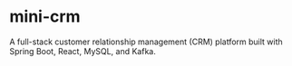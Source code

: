 # mini-crm
A full-stack customer relationship management (CRM) platform built with Spring Boot, React, MySQL, and Kafka.
